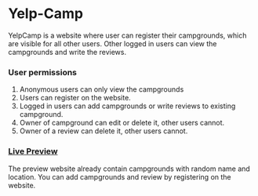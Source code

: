 # Yelp-Camp

YelpCamp is a website where user can register their campgrounds, which are visible for all other users. Other logged in users can view the campgrounds and write the reviews.

### User permissions

1. Anonymous users can only view the campgrounds
2. Users can register on the website.
3. Logged in users can add campgrounds or write reviews to existing campground.
4. Owner of campground can edit or delete it, other users cannot.
5. Owner of a review can delete it, other users cannot.

### <a href="https://yelp-camp-2254.herokuapp.com/">Live Preview</a>

The preview website already contain campgrounds with random name and location. You can add campgrounds and review by registering on the website.
